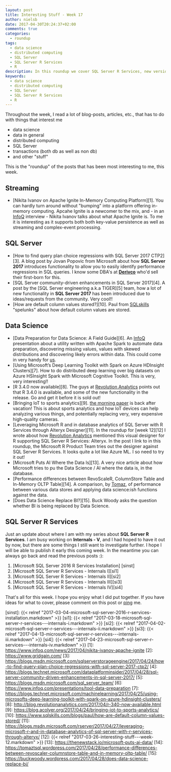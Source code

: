```yaml
---
layout: post
title: Interesting Stuff - Week 17
author: nielsb
date: 2017-04-30T20:24:37+02:00
comments: true
categories:
  - roundup
tags:
  - data science
  - distributed computing
  - SQL Server
  - SQL Server R Services
  - R
description: In this roundup we cover SQL Server R Services, new version of R and a lot of other interesting stuff I have read in blogs etc.
keywords:
  - data science
  - distributed computing
  - SQL Server
  - SQL Server R Services
  - R  
---
```


Throughout the week, I read a lot of blog-posts, articles, etc., that has to do with things that interest me

* data science
* data in general
* distributed computing
* SQL Server
* transactions (both db as well as non db)
* and other "stuff"

This is the "roundup" of the posts that has been most interesting to me, this week. 

<!--more-->

## Streaming

* [Nikita Ivanov on Apache Ignite In-Memory Computing Platform][1]. You can hardly turn around without "bumping" into a platform offering in-memory computing. Apcahe Ignite is a newcomer to the mix, and - in an [InfoQ][iq] interview - Nikita Ivanov talks about what Apache Ignite is. To me it is interesting as it supports both both key-value persistence as well as streaming and complex-event processing.

## SQL Server

* [How to find query plan choice regressions with SQL Server 2017 CTP2][3]. A blog post by Jovan Popovic from Microsoft about how **SQL Server 2017** introduces functionality to allow you to easily identify performance regressions in SQL queries. I know some DBA's at [**Derivco**](/derivco) who'd sell their first-born for this.
* [SQL Server community-driven enhancements in SQL Server 2017][4]. A post by the [SQL Server engineering a.k.a TIGER][5] team, how a lot of new functionality in **SQL Server 2017** has been introduced due to ideas/requests from the community. Very cool!!
* [How are default column values stored?][10]. Paul from [SQLskills][sqsk] "spelunks" about how default column values are stored.

## Data Science

* [Data Preparation for Data Science: A Field Guide][6]. An [InfoQ][iq] presentation about a utility written with Apache Spark to automate data preparation, discovering missing values, values with skewed distributions and discovering likely errors within data. This could come in very handy for [us](/derivco).
* [Using Microsoft’s Deep Learning Toolkit with Spark on Azure HDInsight Clusters][7]. How to do distributed deep learning over big datasets on Azure HSInsight Spark with  Microsoft Cognitive Toolkit. This is very, very interesting!!
* [R 3.4.0 now available][8]. The guys at [Revolution Analytics][re] points out that R 3.4.0 is available, and some of the new functionality in the release. Go and get it before it is sold out!
* [Bringing IoT to sports analytics][9]. [the morning paper][mp] is back after vacation! This is about sports analytics and how IoT devices can help analyzing various things, and potentially replacing very, very expensive high-quality cameras.
* [Leveraging Microsoft R and in database analytics of SQL Server with R Services through Alteryx Designer][11]. In the roundup for [week 12][12] I wrote about how [Revolution Analytics][re] mentioned this visual designer for R supporting SQL Server R Services: Alteryx. In the post I link to in this roundup, the Microsoft R Product Team tries out the designer against SQL Server R Services. It looks quite a lot like Azure ML. I so need to try it out!
* [Microsoft Puts AI Where the Data Is][13]. A very nice article about how Microsoft tries to pu the Data Science / AI where the data is, in the database.
* [Performance differences between RevoScaleR, ColumnStore Table and In-Memory OLTP Table][14]. A comparison, by [Tomaz][tomaz], of performance between various data stores and applying data science:ish functions against the data.
* [Does Data Science Replace BI?][15]. Buck Woody asks the question whether BI is being replaced by Data Science. 

## SQL Server R Services

Just an update about where I am with my series about **SQL Server R Services**. I am busy working on **Internals - V**, and I had hoped to have it out by now, but there are some things I still want to investigate further. I hope I will be able to publish it early this coming week. In the meantime you can always go back and read the previous posts :):

1. [Microsoft SQL Server 2016 R Services Installation] [sinst]
1. [Microsoft SQL Server R Services - Internals I][si1]
1. [Microsoft SQL Server R Services - Internals II][si2]
1. [Microsoft SQL Server R Services - Internals III][si3]
1. [Microsoft SQL Server R Services - Internals IV][si4]

That's all for this week. I hope you enjoy what I did put together. If you have ideas for what to cover, please comment on this post or [ping][ma] me.

[ma]: mailto:niels.it.berglund@gmail.com
[mp]: https://blog.acolyer.org
[iq]: https://www.infoq.com/
[ew]: http://sqlonice.com/
[re]: http://blog.revolutionanalytics.com
[sqsk]: https://www.sqlskills.com
[tomaz]: https://tomaztsql.wordpress.com
[sinst]: {{< relref "2017-03-04-microsoft-sql-server-2016-r-services-installation.markdown" >}}
[si1]: {{< relref "2017-03-18-microsoft-sql-server-r-services---internals-i.markdown" >}}
[si2]: {{< relref "2017-04-02-microsoft-sql-server-r-services---internals-ii.markdown" >}}
[si3]: {{< relref "2017-04-13-microsoft-sql-server-r-services---internals-iii.markdown" >}}
[si4]: {{< relref "2017-04-23-microsoft-sql-server-r-services---internals-iv.markdown" >}}
[1]: https://www.infoq.com/news/2017/04/nikita-ivanov-apache-ignite
[2]: https://www.gridgain.com/
[3]: https://blogs.msdn.microsoft.com/sqlserverstorageengine/2017/04/24/how-to-find-query-plan-choice-regressions-with-sql-server-2017-ctp2/
[4]: https://blogs.technet.microsoft.com/dataplatforminsider/2017/04/28/sql-server-community-driven-enhancements-in-sql-server-2017/
[5]: https://blogs.msdn.microsoft.com/sql_server_team/
[6]: https://www.infoq.com/presentations/tool-data-preparation
[7]: https://blogs.technet.microsoft.com/machinelearning/2017/04/25/using-microsofts-deep-learning-toolkit-with-spark-on-azure-hdinsight-clusters/
[8]: http://blog.revolutionanalytics.com/2017/04/r-340-now-available.html
[9]: https://blog.acolyer.org/2017/04/24/bringing-iot-to-sports-analytics/
[10]: https://www.sqlskills.com/blogs/paul/how-are-default-column-values-stored/
[11]: https://blogs.msdn.microsoft.com/rserver/2017/04/27/leveraging-microsoft-r-and-in-database-analytics-of-sql-server-with-r-services-through-alteryx/
[12]: {{< relref "2017-03-26-interesting-stuff---week-12.markdown" >}}
[13]: https://thenewstack.io/microsoft-puts-ai-data/
[14]: https://tomaztsql.wordpress.com/2017/04/28/performance-differences-between-revoscaler-columnstore-table-and-in-memory-oltp-table/
[15]: https://buckwoody.wordpress.com/2017/04/28/does-data-science-replace-bi/
